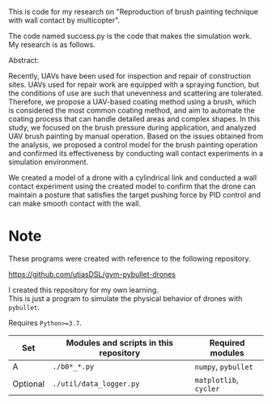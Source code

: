 This is code for my research on "Reproduction of brush painting technique with wall contact by multicopter".

The code named success.py is the code that makes the simulation work.
My research is as follows.

Abstract:

Recently, UAVs have been used for inspection and repair of construction sites. UAVs used for repair work are equipped with a spraying function, but the conditions of use are such that unevenness and scattering are tolerated. Therefore, we propose a UAV-based coating method using a brush, which is considered the most common coating method, and aim to automate the coating process that can handle detailed areas and complex shapes. In this study, we focused on the brush pressure during application, and analyzed UAV brush painting by manual operation. Based on the issues obtained from the analysis, we proposed a control model for the brush painting operation and confirmed its effectiveness by conducting wall contact experiments in a simulation environment.

We created a model of a drone with a cylindrical link and conducted a wall contact experiment using the created model to confirm that the drone can maintain a posture that satisfies the target pushing force by PID control and can make smooth contact with the wall.


# Note

These programs were created with reference to the following repository.

https://github.com/utiasDSL/gym-pybullet-drones

I created this repository for my own learning.  
This is just a program to simulate the physical behavior of drones with `pybullet`.


Requires `Python>=3.7`.


| Set |  Modules and scripts in this repository | Required modules  |
| --- | ----------------- | ----------------- |
| A | `./b0*_*.py` | `numpy`, `pybullet` |
| Optional | `./util/data_logger.py` | `matplotlib`, `cycler` |

